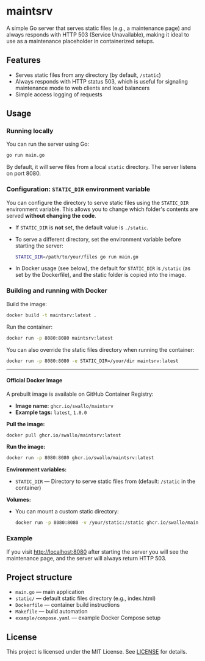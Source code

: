 # maintsrv

A simple Go server that serves static files (e.g., a maintenance page) and always responds with HTTP 503 (Service Unavailable), making it ideal to use as a maintenance placeholder in containerized setups.

## Features
- Serves static files from any directory (by default, `/static`)
- Always responds with HTTP status 503, which is useful for signaling maintenance mode to web clients and load balancers
- Simple access logging of requests

## Usage

### Running locally
You can run the server using Go:

```sh
go run main.go
```

By default, it will serve files from a local `static` directory. The server listens on port 8080.

### Configuration: `STATIC_DIR` environment variable

You can configure the directory to serve static files using the `STATIC_DIR` environment variable. This allows you to change which folder's contents are served **without changing the code**.

- If `STATIC_DIR` is **not** set, the default value is `./static`.
- To serve a different directory, set the environment variable before starting the server:
  
  ```sh
  STATIC_DIR=/path/to/your/files go run main.go
  ```
- In Docker usage (see below), the default for `STATIC_DIR` is `/static` (as set by the Dockerfile), and the static folder is copied into the image.

### Building and running with Docker

Build the image:

```sh
docker build -t maintsrv:latest .
```

Run the container:

```sh
docker run -p 8080:8080 maintsrv:latest
```

You can also override the static files directory when running the container:

```sh
docker run -p 8080:8080 -e STATIC_DIR=/your/dir maintsrv:latest
```

---

#### Official Docker Image

A prebuilt image is available on GitHub Container Registry:

- **Image name:** `ghcr.io/swallo/maintsrv`
- **Example tags:** `latest`, `1.0.0`

**Pull the image:**

```sh
docker pull ghcr.io/swallo/maintsrv:latest
```

**Run the image:**

```sh
docker run -p 8080:8080 ghcr.io/swallo/maintsrv:latest
```

**Environment variables:**
- `STATIC_DIR` — Directory to serve static files from (default: `/static` in the container)

**Volumes:**
- You can mount a custom static directory:

  ```sh
  docker run -p 8080:8080 -v /your/static:/static ghcr.io/swallo/maintsrv:latest
  ```

### Example
If you visit [http://localhost:8080](http://localhost:8080) after starting the server you will see the maintenance page, and the server will always return HTTP 503.

## Project structure

- `main.go` — main application
- `static/` — default static files directory (e.g., index.html)
- `Dockerfile` — container build instructions
- `Makefile` — build automation
- `example/compose.yaml` — example Docker Compose setup

## License

This project is licensed under the MIT License. See [LICENSE](LICENSE) for details.
